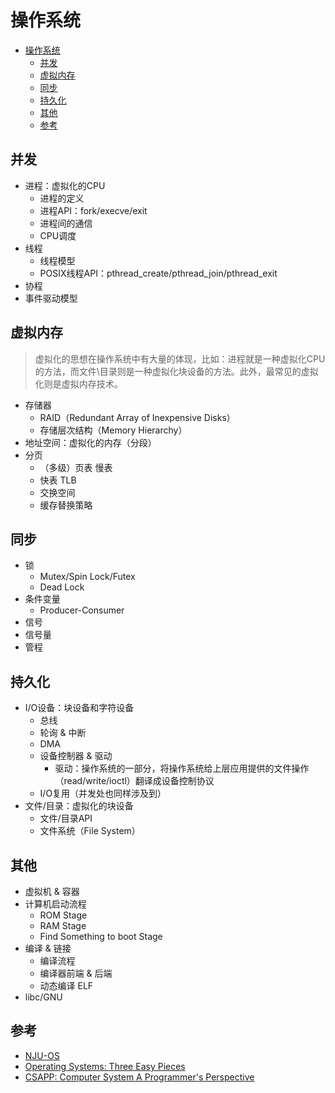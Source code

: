 # 操作系统

- [操作系统](#操作系统)
  - [并发](#并发)
  - [虚拟内存](#虚拟内存)
  - [同步](#同步)
  - [持久化](#持久化)
  - [其他](#其他)
  - [参考](#参考)

## 并发

- 进程：虚拟化的CPU
  - 进程的定义
  - 进程API：fork/execve/exit
  - 进程间的通信
  - CPU调度
- 线程
  - 线程模型
  - POSIX线程API：pthread_create/pthread_join/pthread_exit
- 协程
- 事件驱动模型

## 虚拟内存

> 虚拟化的思想在操作系统中有大量的体现，比如：进程就是一种虚拟化CPU的方法，而文件\目录则是一种虚拟化块设备的方法。此外，最常见的虚拟化则是虚拟内存技术。

- 存储器
  - RAID（Redundant Array of Inexpensive Disks）
  - 存储层次结构（Memory Hierarchy）
- 地址空间：虚拟化的内存（分段）
- 分页
  - （多级）页表 慢表
  - 快表 TLB
  - 交换空间
  - 缓存替换策略

## 同步

- 锁
  - Mutex/Spin Lock/Futex
  - Dead Lock
- 条件变量
  - Producer-Consumer
- 信号
- 信号量
- 管程

## 持久化

- I/O设备：块设备和字符设备
  - 总线
  - 轮询 & 中断
  - DMA
  - 设备控制器 & 驱动
    - 驱动：操作系统的一部分，将操作系统给上层应用提供的文件操作（read/write/ioctl）翻译成设备控制协议
  - I/O复用（并发处也同样涉及到）
- 文件/目录：虚拟化的块设备
  - 文件/目录API
  - 文件系统（File System）

## 其他

- 虚拟机 & 容器
- 计算机启动流程
  - ROM Stage
  - RAM Stage
  - Find Something to boot Stage
- 编译 & 链接
  - 编译流程
  - 编译器前端 & 后端
  - 动态编译 ELF
- libc/GNU

## 参考

- [NJU-OS](https://jyywiki.cn/OS/2022/)
- [Operating Systems: Three Easy Pieces](https://github.com/remzi-arpacidusseau/ostep-translations/tree/master/chinese)
- [CSAPP: Computer System A Programmer's Perspective](https://hansimov.gitbook.io/csapp/)
